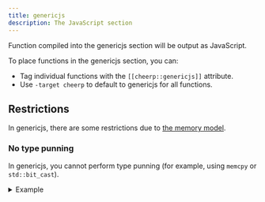 ```yaml
---
title: genericjs
description: The JavaScript section
---
```


Function compiled into the genericjs section will be output as JavaScript.

To place functions in the genericjs section, you can:

- Tag individual functions with the `[[cheerp::genericjs]]` attribute.
- Use `-target cheerp` to default to genericjs for all functions.

## Restrictions

In genericjs, there are some restrictions due to [the memory model](/cheerp/reference/sections/genericjs/memory-model).

### No type punning

In genericjs, you cannot perform type punning (for example, using `memcpy` or `std::bit_cast`).

<details>
<summary>Example</summary>
The following code will not work when compiled to genericjs.

```cpp {34}
#include <cheerp/client.h>
#include <iostream>
#include <bit>
#include <cstdint>

[[cheerp::genericjs]]
int main() {
  float f = 1.5f;
  auto bits = std::bit_cast<std::uint32_t>(f);
  std::cout << "Bit pattern of " << f << " is: " << std::hex << bits << std::endl;
  return 0;
}
```

<details>
